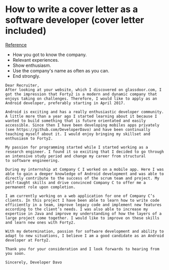 # How to write a cover letter as a software developer (cover letter included)
[Reference](https://medium.com/@developerdavo/how-to-write-a-cover-letter-as-a-software-developer-cover-letter-and-cv-included-2190e0d23e97)

- How you got to know the company.
- Relevant experiences.
- Show enthusiasm.
- Use the company's name as often as you can.
- End strongly.

```
Dear Recruiter,
After looking at your website, which I discovered on glassdoor.com, I got the impression that Forty2 is a modern and dynamic company that enjoys taking on challenges. Therefore, I would like to apply as an Android developer, preferably starting in April 2017.

Android is exciting and has a really enthusiastic developer community. A little more than a year ago I started learning about it because I wanted to build something that is future orientated and easily accessible. Since then I have been developing mobiles apps privately (see https://github.com/DeveloperDavo) and have been continually teaching myself about it. I would enjoy bringing my skillset and enthusiasm to Forty2.

My passion for programming started while I started working as a research engineer. I found it so exciting that I decided to go through an intensive study period and change my career from structural
to software engineering.

During my internship at Company C I worked on a mobile app. Here I was able to gain a deeper knowledge of Android development and was able to directly contribute to the success of the scrum team and project. My self-taught skills and drive convinced Company C to offer me a permanent role upon completion.

I am currently working on a web application for one of Company C’s clients. In this project I have been able to learn how to write code efficiently in a team, improve legacy code and implement new features according to the client’s needs. I was also able to increase my expertise in Java and improve my understanding of how the layers of a large project come together. I would like to improve on these skills and learn new ones with Forty2.

With my determination, passion for software development and ability to adapt to new situations, I believe I am a good candidate as an Android developer at Forty2.

Thank you for your consideration and I look forwards to hearing from you soon.

Sincerely, Developer Davo
```
